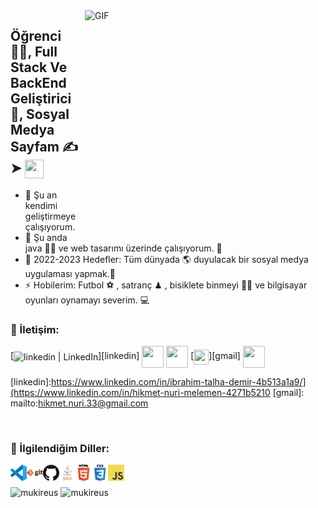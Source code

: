 <img align="right" alt="GIF" src="https://www.hareketligifler.net/data/media/56/bilgisayar-hareketli-resim-0004.gif" width="385" height="355" />

## Öğrenci 👨‍🎓, Full Stack Ve BackEnd Geliştirici 🚀, Sosyal Medya Sayfam ✍  ➤  [<img align="center" height="30" width="30"  src="https://www.svgrepo.com/show/66293/instagram.svg" />][instagram 2]
- 🔭 Şu an kendimi geliştirmeye çalışıyorum.
- 👯 Şu anda java 👩‍💻 ve web tasarımı üzerinde çalışıyorum. 🎨
- 🥅 2022-2023 Hedefler: Tüm dünyada 🌎 duyulacak bir sosyal medya uygulaması yapmak.📱
- ⚡ Hobilerim: Futbol ⚽ , satranç ♟ , bisiklete binmeyi 🚴‍♀️ ve bilgisayar oyunları oynamayı severim. 💻

### 📩 İletişim:

[<img align="center"  alt="linkedin | LinkedIn" width="24px" src="https://raw.githubusercontent.com/peterthehan/peterthehan/master/assets/linkedin.svg" />][linkedin]
[<img align="center" height="35" width="35"  src="https://www.svgrepo.com/show/66293/instagram.svg" />][instagram]
[<img align="center" height="35" width="35"  src="https://www.svgrepo.com/show/66293/instagram.svg" />][instagram 2]
[<img align="center" height="24" width="24" src="https://cdn.jsdelivr.net/npm/simple-icons@v4/icons/gmail.svg" />][gmail]
[<img align="center" height="35" width="35" src="https://icon-library.com/images/twitter-icon-png-transparent/twitter-icon-png-transparent-11.jpg" />][twitter]

[instagram]: https://www.instagram.com/hikmetnri
[instagram 2]: https://www.instagram.com/101yazilimoloji
[twitter]: https://twitter.com/hikmetnri
[linkedin]:https://www.linkedin.com/in/ibrahim-talha-demir-4b513a1a9/](https://www.linkedin.com/in/hikmet-nuri-melemen-4271b5210
[gmail]: mailto:hikmet.nuri.33@gmail.com

<br />

### 🔧 İlgilendiğim Diller:
[<img align="left" alt="Visual Studio Code" width="26px" src="https://raw.githubusercontent.com/github/explore/80688e429a7d4ef2fca1e82350fe8e3517d3494d/topics/visual-studio-code/visual-studio-code.png" />][vsCode]
[<img align="left" alt="Git" width="26px" src="https://raw.githubusercontent.com/github/explore/80688e429a7d4ef2fca1e82350fe8e3517d3494d/topics/git/git.png" />][git]
[<img align="left" alt="GitHub" width="26px" src="https://raw.githubusercontent.com/github/explore/78df643247d429f6cc873026c0622819ad797942/topics/github/github.png" />][github]
[<img align="left" alt="Java" width="26px" src="https://raw.githubusercontent.com/github/explore/cebd63002168a05a6a642f309227eefeccd92950/topics/java/java.png" />][java]
[<img align="left" alt="Html" width="26px" src="https://raw.githubusercontent.com/github/explore/cebd63002168a05a6a642f309227eefeccd92950/topics/html/html.png" />][html]
[<img align="left" alt="Css" width="26px" src="https://raw.githubusercontent.com/github/explore/cebd63002168a05a6a642f309227eefeccd92950/topics/css/css.png" />][css]
[<img align="left" alt="JavaScript" width="26px" src="https://raw.githubusercontent.com/github/explore/cebd63002168a05a6a642f309227eefeccd92950/topics/javascript/javascript.png" />][js]

<br />

[vsCode]: https://code.visualstudio.com/
[git]: https://git-scm.com/
[github]: https://github.com/hikmetnri
[java]: https://www.java.com/tr/
[html]: https://www.w3schools.com/html/
[css]: https://www.w3schools.com/css/
[js]: https://www.w3schools.com/js/default.asp

<br />
<img height="180em" align="center" src="https://github-readme-stats.vercel.app/api?username=hikmetnri&show_icons=true&locale=en&theme=algolia&include_all_commits=true&count_private=true" alt="mukireus"/>
  <img height="180em" align="center" src="https://github-readme-stats.vercel.app/api/top-langs?username=hikmetnri&show_icons=true&locale=en&layout=compact&langs_count=8&theme=algolia" alt="mukireus"/>
